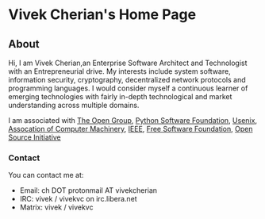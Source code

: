 # Vivek Cherian's Home Page

## About

Hi, I am Vivek Cherian,an Enterprise Software Architect and Technologist with an Entrepreneurial drive. My interests include system software, information security, cryptography, decentralized network protocols and programming languages. I would consider myself a continuous learner of emerging technologies with fairly in-depth technological and market understanding across multiple domains.

I am associated with [The Open Group](https://https://www.opengroup.org/), [Python Software Foundation](https://www.python.org/psf/), [Usenix](https://www.usenix.org), [Assocation of Computer Machinery](https://acm.org), [IEEE](https://www.ieee.org), [Free Software Foundation](https://fsf.org), [Open Source Initiative](https://opensource.org)


### Contact

You can contact me at:

- Email: ch DOT protonmail AT vivekcherian
- IRC: vivek / vivekvc on irc.libera.net
- Matrix:  vivek / vivekvc
